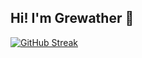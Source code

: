 ## Hi! I'm Grewather 👋
[![GitHub Streak](https://streak-stats.demolab.com?user=Grewather&theme=github-green-purple&hide_border=true)](https://git.io/streak-stats)
